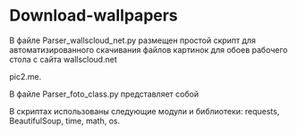 # Download-wallpapers

В файле Parser_wallscloud_net.py размещен простой скрипт для автоматизированного скачивания файлов картинок для обоев рабочего стола с сайта wallscloud.net

pic2.me.

В файле Parser_foto_class.py представляет собой

В скриптах использованы следующие модули и библиотеки: requests, BeautifulSoup, time, math, os.
